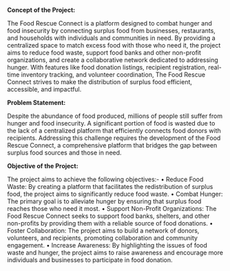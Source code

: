 **Concept of the Project:**


The Food Rescue Connect is a platform designed to combat hunger and food insecurity by connecting surplus food from businesses, restaurants, and households with individuals and communities in need. By providing a centralized space to match excess food with those who need it, the project aims to reduce food waste, support food banks and other non-profit organizations, and create a collaborative network dedicated to addressing hunger. With features like food donation listings, recipient registration, real-time inventory tracking, and volunteer coordination, The Food Rescue Connect strives to make the distribution of surplus food efficient, accessible, and impactful.


**Problem Statement:**


Despite the abundance of food produced, millions of people still suffer from hunger and food insecurity. A significant portion of food is wasted due to the lack of a centralized platform that efficiently connects food donors with recipients. Addressing this challenge requires the development of the Food Rescue Connect, a comprehensive platform that bridges the gap between surplus food sources and those in need.


**Objective of the Project:**


The project aims to achieve the following objectives:-
•	Reduce Food Waste: By creating a platform that facilitates the redistribution of surplus food, the project aims to significantly reduce food waste.
•	Combat Hunger: The primary goal is to alleviate hunger by ensuring that surplus food reaches those who need it most.
•	Support Non-Profit Organizations:  The Food Rescue Connect seeks to support food banks, shelters, and other non-profits by providing them with a reliable source of food donations.
•	Foster Collaboration: The project aims to build a network of donors, volunteers, and recipients, promoting collaboration and community engagement.
•	Increase Awareness: By highlighting the issues of food waste and hunger, the project aims to raise awareness and encourage more individuals and businesses to participate in food donation.
